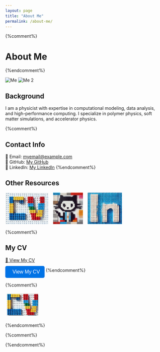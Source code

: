 ```yaml
---
layout: page
title: "About Me"
permalink: /about-me/
---
```


{%comment%}
# About Me
{%endcomment%}

<img src="/assets/img/about_me/photo1.jpg" alt="Me" width="200">
<img src="/assets/img/about_me/photo2.jpg" alt="Me 2" width="200">

## Background
I am a physicist with expertise in computational modeling, data analysis, and high-performance computing. I specialize in polymer physics, soft matter simulations, and accelerator physics.


{%comment%}
## Contact Info
📧 Email: myemail@example.com  
🔗 GitHub: [My GitHub](https://github.com/myprofile)  
🔗 LinkedIn: [My LinkedIn](https://linkedin.com/in/myprofile)
{%endcomment%}

## Other Resources

<div class="info-buttons">
  <a href="/cv/" class="info-button">
    <img src="/assets/img/buttons/cv_button_3.png" alt="View My CV" height="100">
  </a>

  <a href="https://github.com/jalogan" class="info-button">
    <img src="/assets/img/buttons/github_logo_lego_button.png" alt="GitHub" height="100">
  </a>

  <a href="https://www.linkedin.com/in/jacklogan-physicist/" class="info-button">
    <img src="/assets/img/buttons/linkedin_logo_lego_button.png" alt="LinkedIn" height="100">
  </a>
</div>

<style>
.info-buttons {
  display: flex;
  justify-content: left; /* Centers the buttons */
  gap: 15px; /* Adds spacing between buttons */
}

.info-button img {
  height: 100px;
  width: auto;
  transition: transform 0.3s ease, opacity 0.3s ease;
}

.info-button img:hover {
  transform: scale(1.1);
  opacity: 0.8;
}

/* Remove any arrows on external links */
.info-button::after {
  content: none !important;
}

</style>





{%comment%}
## My CV
[📄 View My CV](/cv/)  
<button onclick="window.location.href='/cv/'" class="cv-button">
  <i class="fa fa-file-pdf"></i> View My CV
</button>
{%endcomment%}


{%comment%}

<a href="/cv/" class="cv-image-button">
  <img src="/assets/img/buttons/cv_button_2.png" alt="View My CV">
</a>

<style>
.cv-image-button {
  display: inline-block;
  border: 3px solidrgb(255, 255, 255);
  border-radius: 10px;
  padding: 5px;
  transition: background 0.3s ease, transform 0.3s ease;
}

.cv-image-button img {
  display: block;
  width: 100px; /* Adjust size as needed */
  height: auto;
  transition: transform 0.3s ease, opacity 0.3s ease;
}

.cv-image-button:hover {
  background: rgba(0, 115, 230, 0.1);
  transform: scale(1.05);
}

.cv-image-button img:hover {
  opacity: 0.8;
}
</style>

{%endcomment%}



{%comment%}

<style>
.cv-button {
  display: inline-flex;
  align-items: center;
  padding: 10px 15px;
  font-size: 16px;
  background-color: #0073e6;
  color: white;
  border: none;
  border-radius: 5px;
  cursor: pointer;
  text-decoration: none;
  margin-top: 10px;
  transition: background 0.3s;
}

.cv-button:hover {
  background-color: #005bb5;
}

.cv-button i {
  margin-right: 8px;
}
</style>

{%endcomment%}


